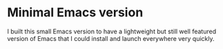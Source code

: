# Minimal Emacs version

I built this small Emacs version to have a lightweight but still well featured
version of Emacs that I could install and launch everywhere very quickly.
